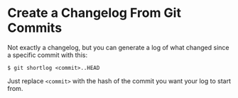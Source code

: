 # Create a Changelog From Git Commits

Not exactly a changelog, but you can generate a log of what changed since a specific commit with this:

    $ git shortlog <commit>..HEAD

Just replace `<commit>` with the hash of the commit you want your log to start from.